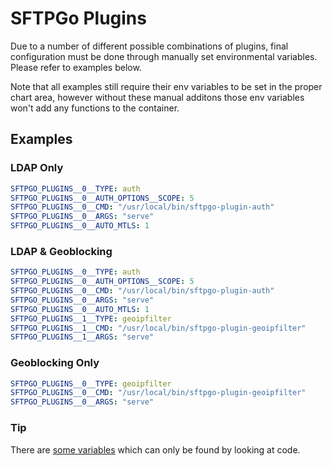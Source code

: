 # SFTPGo Plugins

Due to a number of different possible combinations of plugins, final configuration
must be done through manually set environmental variables. Please refer to examples below.

Note that all examples still require their env variables to be set in the proper chart
area, however without these manual additons those env variables won't add any functions to
the container.

## Examples

### LDAP Only

```yaml
SFTPGO_PLUGINS__0__TYPE: auth
SFTPGO_PLUGINS__0__AUTH_OPTIONS__SCOPE: 5
SFTPGO_PLUGINS__0__CMD: "/usr/local/bin/sftpgo-plugin-auth"
SFTPGO_PLUGINS__0__ARGS: "serve"
SFTPGO_PLUGINS__0__AUTO_MTLS: 1
```

### LDAP & Geoblocking

```yaml
SFTPGO_PLUGINS__0__TYPE: auth
SFTPGO_PLUGINS__0__AUTH_OPTIONS__SCOPE: 5
SFTPGO_PLUGINS__0__CMD: "/usr/local/bin/sftpgo-plugin-auth"
SFTPGO_PLUGINS__0__ARGS: "serve"
SFTPGO_PLUGINS__0__AUTO_MTLS: 1
SFTPGO_PLUGINS__1__TYPE: geoipfilter
SFTPGO_PLUGINS__1__CMD: "/usr/local/bin/sftpgo-plugin-geoipfilter"
SFTPGO_PLUGINS__1__ARGS: "serve"
```

### Geoblocking Only

```yaml
SFTPGO_PLUGINS__0__TYPE: geoipfilter
SFTPGO_PLUGINS__0__CMD: "/usr/local/bin/sftpgo-plugin-geoipfilter"
SFTPGO_PLUGINS__0__ARGS: "serve"
```

### Tip

There are [some variables][1] which can only be found by looking at code.

[1]: https://github.com/drakkan/sftpgo/blob/cb3bc3f6043791081d28b9b1666a053a33e2a962/internal/config/config.go#L920

